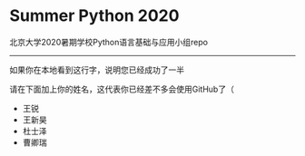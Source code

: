 # Summer Python 2020
 北京大学2020暑期学校Python语言基础与应用小组repo

---

如果你在本地看到这行字，说明您已经成功了一半

请在下面加上你的姓名，这代表你已经差不多会使用GitHub了（

- 王锐
- 王新昊
- 杜士泽
- 曹卿瑞
